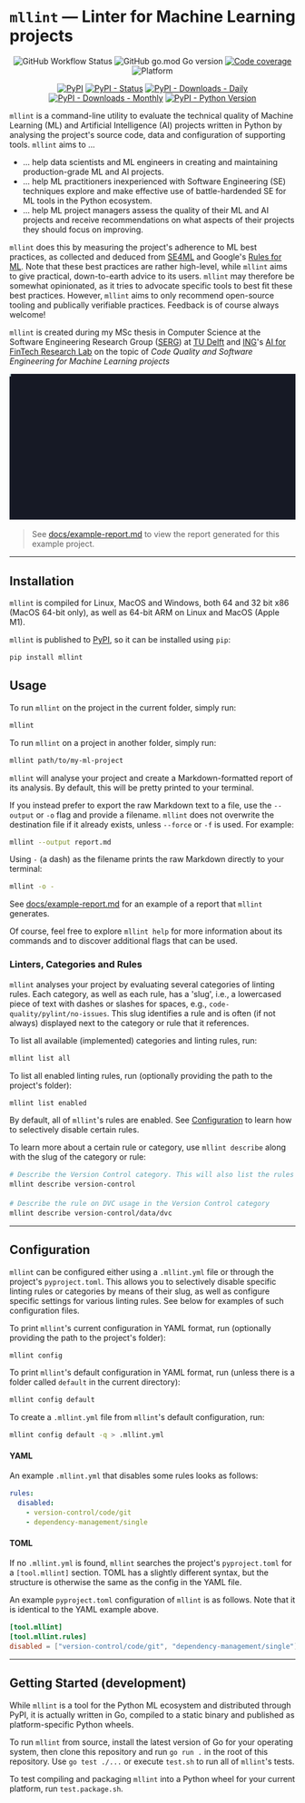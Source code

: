 # `mllint` — Linter for Machine Learning projects

<p align="center">
  <img alt="GitHub Workflow Status" src="https://img.shields.io/github/workflow/status/bvobart/mllint/Build%20mllint%20and%20upload%20to%20PyPI">
  <img alt="GitHub go.mod Go version" src="https://img.shields.io/github/go-mod/go-version/bvobart/mllint">
  <a href="https://codecov.io/gh/bvobart/mllint"><img alt="Code coverage" src="https://codecov.io/gh/bvobart/mllint/branch/main/graph/badge.svg?token=K9PJMGMFVI"/></a>
  <img alt="Platform" src="https://img.shields.io/badge/platform-Linux%20%7C%20MacOS%20%7C%20Windows-informational">
</p>
<p align="center">
  <a href="https://pypi.org/project/mllint/"><img alt="PyPI" src="https://img.shields.io/pypi/v/mllint"></a>
  <a href="https://pypi.org/project/mllint/"><img alt="PyPI - Status" src="https://img.shields.io/pypi/status/mllint"></a>
  <a href="https://pypi.org/project/mllint/"><img alt="PyPI - Downloads - Daily" src="https://img.shields.io/pypi/dd/mllint"></a>
  <a href="https://pypi.org/project/mllint/"><img alt="PyPI - Downloads - Monthly" src="https://img.shields.io/pypi/dm/mllint"></a>
  <a href="https://pypi.org/project/mllint/"><img alt="PyPI - Python Version" src="https://img.shields.io/pypi/pyversions/mllint"></a>
</p>

`mllint` is a command-line utility to evaluate the technical quality of Machine Learning (ML) and Artificial Intelligence (AI) projects written in Python by analysing the project's source code, data and configuration of supporting tools. `mllint` aims to ...

- ... help data scientists and ML engineers in creating and maintaining production-grade ML and AI projects.
- ... help ML practitioners inexperienced with Software Engineering (SE) techniques explore and make effective use of battle-hardended SE for ML tools in the Python ecosystem.
- ... help ML project managers assess the quality of their ML and AI projects and receive recommendations on what aspects of their projects they should focus on improving.

`mllint` does this by measuring the project's adherence to ML best practices, as collected and deduced from [SE4ML](https://se-ml.github.io/) and Google's [Rules for ML](https://developers.google.com/machine-learning/guides/rules-of-ml). Note that these best practices are rather high-level, while `mllint` aims to give practical, down-to-earth advice to its users. `mllint` may therefore be somewhat opinionated, as it tries to advocate specific tools to best fit these best practices. However, `mllint` aims to only recommend open-source tooling and publically verifiable practices. Feedback is of course always welcome!

`mllint` is created during my MSc thesis in Computer Science at the Software Engineering Research Group ([SERG](https://se.ewi.tudelft.nl/)) at [TU Delft](https://tudelft.nl/) and [ING](https://www.ing.com/)'s [AI for FinTech Research Lab](https://se.ewi.tudelft.nl/ai4fintech/) on the topic of _Code Quality and Software Engineering for Machine Learning projects_

<p align="center"><img src="./docs/example-run.svg"></p>

> See [docs/example-report.md](docs/example-report.md) to view the report generated for this example project.

---

## Installation

`mllint` is compiled for Linux, MacOS and Windows, both 64 and 32 bit x86 (MacOS 64-bit only), as well as 64-bit ARM on Linux and MacOS (Apple M1).

`mllint` is published to [PyPI](https://pypi.org/project/mllint/), so it can be installed using `pip`:
```sh
pip install mllint
```

## Usage

To run `mllint` on the project in the current folder, simply run:
```sh
mllint
```

To run `mllint` on a project in another folder, simply run:
```sh
mllint path/to/my-ml-project
```

`mllint` will analyse your project and create a Markdown-formatted report of its analysis. By default, this will be pretty printed to your terminal. 

If you instead prefer to export the raw Markdown text to a file, use the `--output` or `-o` flag and provide a filename. `mllint` does not overwrite the destination file if it already exists, unless `--force` or `-f` is used. For example:
```sh
mllint --output report.md
```

Using `-` (a dash) as the filename prints the raw Markdown directly to your terminal:
```sh
mllint -o -
```

See [docs/example-report.md](docs/example-report.md) for an example of a report that `mllint` generates.

Of course, feel free to explore `mllint help` for more information about its commands and to discover additional flags that can be used.

### Linters, Categories and Rules

`mllint` analyses your project by evaluating several categories of linting rules. Each category, as well as each rule, has a 'slug', i.e., a lowercased piece of text with dashes or slashes for spaces, e.g., `code-quality/pylint/no-issues`. This slug identifies a rule and is often (if not always) displayed next to the category or rule that it references.

To list all available (implemented) categories and linting rules, run:
```sh
mllint list all
```

To list all enabled linting rules, run (optionally providing the path to the project's folder):
```sh
mllint list enabled
```

By default, all of `mllint`'s rules are enabled. See [Configuration](#configuration) to learn how to selectively disable certain rules.

To learn more about a certain rule or category, use `mllint describe` along with the slug of the category or rule:
```sh
# Describe the Version Control category. This will also list the rules that it checks.
mllint describe version-control

# Describe the rule on DVC usage in the Version Control category
mllint describe version-control/data/dvc
```

---

## Configuration

`mllint` can be configured either using a `.mllint.yml` file or through the project's `pyproject.toml`. This allows you to selectively disable specific linting rules or categories by means of their slug, as well as configure specific settings for various linting rules. See below for examples of such configuration files.

To print `mllint`'s current configuration in YAML format, run (optionally providing the path to the project's folder):
```sh
mllint config
```

To print `mllint`'s default configuration in YAML format, run (unless there is a folder called `default` in the current directory):
```sh
mllint config default
```

To create a `.mllint.yml` file from `mllint`'s default configuration, run:
```sh
mllint config default -q > .mllint.yml
```

#### YAML

An example `.mllint.yml` that disables some rules looks as follows:

```yaml
rules:
  disabled:
    - version-control/code/git
    - dependency-management/single
```

#### TOML

If no `.mllint.yml` is found, `mllint` searches the project's `pyproject.toml` for a `[tool.mllint]` section. TOML has a slightly different syntax, but the structure is otherwise the same as the config in the YAML file. 

An example `pyproject.toml` configuration of `mllint` is as follows. Note that it is identical to the YAML example above.

```toml
[tool.mllint]
[tool.mllint.rules]
disabled = ["version-control/code/git", "dependency-management/single"]
```

---

## Getting Started (development)

While `mllint` is a tool for the Python ML ecosystem and distributed through PyPI, it is actually written in Go, compiled to a static binary and published as platform-specific Python wheels. 

To run `mllint` from source, install the latest version of Go for your operating system, then clone this repository and run `go run .` in the root of this repository. Use `go test ./...` or execute `test.sh` to run all of `mllint`'s tests.

To test compiling and packaging `mllint` into a Python wheel for your current platform, run `test.package.sh`.
